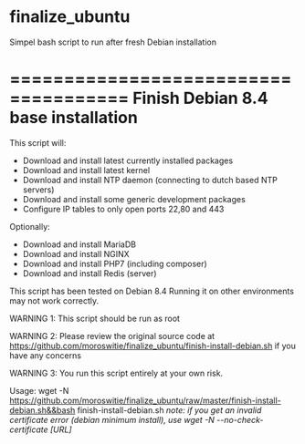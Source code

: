 # finalize_ubuntu
Simpel bash script to run after fresh Debian installation

=====================================
**Finish Debian 8.4 base installation**
=====================================

This script will:
  * Download and install latest currently installed packages
  * Download and install latest kernel
  * Download and install NTP daemon (connecting to dutch based NTP servers)
  * Download and install some generic development packages
  * Configure IP tables to only open ports 22,80 and 443

Optionally:
  * Download and install MariaDB
  * Download and install NGINX
  * Download and install PHP7 (including composer)
  * Download and install Redis (server)

This script has been tested on Debian 8.4  Running it on other environments may not work correctly.

WARNING 1: This script should be run as root

WARNING 2: Please review the original source code at https://github.com/moroswitie/finalize_ubuntu/finish-install-debian.sh if you have any concerns

WARNING 3: You run this script entirely at your own risk.

Usage:
wget -N https://github.com/moroswitie/finalize_ubuntu/raw/master/finish-install-debian.sh&&bash finish-install-debian.sh
_note: if you get an invalid certificate error (debian minimum install), use wget -N --no-check-certificate [URL]_

